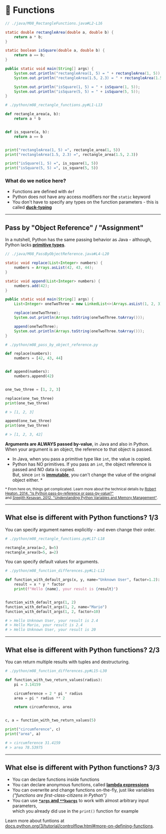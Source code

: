<!-- .slide: id="-functions" -->

# 🐍 Functions
<!-- .element: class="headline" -->

<div class="sidebyside">

```java
// ./java/M08_RectangleFunctions.java#L2-L16

static double rectangleArea(double a, double b) {
    return a * b;
}

static boolean isSquare(double a, double b) {
    return a == b;
}

public static void main(String[] args) {
    System.out.println("rectangleArea(1, 5) = " + rectangleArea(1, 5));
    System.out.println("rectangleArea(1.5, 2.3) = " + rectangleArea(1.5, 2.3));

    System.out.println("isSquare(1, 5) = " + isSquare(1, 5));
    System.out.println("isSquare(5, 5) = " + isSquare(5, 5));
}
```

```py
# ./python/m08_rectangle_functions.py#L1-L13

def rectangle_area(a, b):
    return a * b


def is_square(a, b):
    return a == b


print("rectangleArea(1, 5) =", rectangle_area(1, 5))
print("rectangleArea(1.5, 2.3) =", rectangle_area(1.5, 2.3))

print("isSquare(1, 5) =", is_square(1, 5))
print("isSquare(5, 5) =", is_square(5, 5))
```

</div>

### What do we notice here?

- Functions are defined with `def`
- Python does not have any access modifiers nor the `static` keyword
- You don't have to specify any types on the function parameters - this is called [**duck-typing**](https://docs.python.org/3/glossary.html#term-duck-typing)

---

## Pass by "Object Reference" / "Assignment"

In a nutshell, Python has the same passing behavior as Java - although, Python lacks [**primitive types**](https://docs.oracle.com/javase/tutorial/java/nutsandbolts/datatypes.html).

<div class="sidebyside">

```java [|3-9|14-15|17-18|]
// ./java/M08_PassByObjectReference.java#L4-L20

static void replace(List<Integer> numbers) {
    numbers = Arrays.asList(42, 43, 44);
}

static void append(List<Integer> numbers) {
    numbers.add(42);
}

public static void main(String[] args) {
    List<Integer> oneTwoThree = new LinkedList<>(Arrays.asList(1, 2, 3));

    replace(oneTwoThree);
    System.out.println(Arrays.toString(oneTwoThree.toArray()));

    append(oneTwoThree);
    System.out.println(Arrays.toString(oneTwoThree.toArray()));
}
```

```py [|3-8|13-16|18-21|]
# ./python/m08_pass_by_object_reference.py

def replace(numbers):
    numbers = [42, 43, 44]


def append(numbers):
    numbers.append(42)


one_two_three = [1, 2, 3]

replace(one_two_three)
print(one_two_three)

# > [1, 2, 3]

append(one_two_three)
print(one_two_three)

# > [1, 2, 3, 42]

```

</div>

**Arguments are ALWAYS passed by-value**, in Java and also in Python.  
When your argument is an object, the reference to that object is passed.

- In Java, when you pass a primitive type like `int`, the value is copied.
- Python has NO primitives. If you pass an `int`, the object reference is passed and NO data is copied.  
  But, since `int` is [**immutable**](https://docs.python.org/3/reference/datamodel.html), you can't change the value of the original object either. *

<small>* From here on, things get complicated. Learn more about the technical details by [Robert Heaton. 2014. "Is Python pass-by-reference or pass-by-value?"](https://robertheaton.com/2014/02/09/pythons-pass-by-object-reference-as-explained-by-philip-k-dick/) <br/> and [Sreejith Kesavan. 2012. "Understanding Python Variables and Memory Management"](http://foobarnbaz.com/2012/07/08/understanding-python-variables/).
</small>

---

## What else is different with Python functions? 1/3

You can specify argument names explicitly - and even change their order.

```py
# ./python/m08_rectangle_functions.py#L17-L18

rectangle_area(a=2, b=5)
rectangle_area(b=5, a=2)
```

You can specify default values for arguments.

```py
# ./python/m08_function_differences.py#L1-L12

def function_with_default_args(x, y, name="Unknown User", factor=1.2):
    result = x * y * factor
    print(f"Hello {name}, your result is {result}")


function_with_default_args(1, 2)
function_with_default_args(1, 2, name="Mario")
function_with_default_args(1, 2, factor=10)

# > Hello Unknown User, your result is 2.4
# > Hello Mario, your result is 2.4
# > Hello Unknown User, your result is 20
```

---

## What else is different with Python functions? 2/3

You can return multiple results with tuples and destructuring.

```py
# ./python/m08_function_differences.py#L15-L30

def function_with_two_return_values(radius):
    pi = 3.14159

    circumference = 2 * pi * radius
    area = pi * radius ** 2

    return circumference, area


c, a = function_with_two_return_values(5)

print("circumference", c)
print("area", a)

# > circumference 31.4159
# > area 78.53975
```

---

## What else is different with Python functions? 3/3

- You can declare functions inside functions
- You can declare anonymous functions, called [**lambda expressions**](https://docs.python.org/3/reference/expressions.html#lambda)
- You can overwrite and change functions on-the-fly, just like variables  
  _("functions are first-class-citizens in Python")_
- You can use [**`*args` and `**kwargs`**](https://docs.python.org/3/glossary.html#term-parameter) to work with almost arbitrary input parameters,  
  which you already did use in the `print()` function for example

Learn more about funtions at [docs.python.org/3/tutorial/controlflow.html#more-on-defining-functions](https://docs.python.org/3/tutorial/controlflow.html#more-on-defining-functions).
